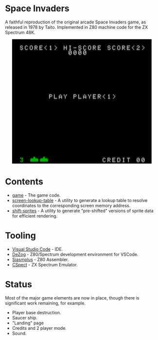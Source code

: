 # Space Invaders

A faithful reproduction of the original arcade Space Invaders game, as released in 1978 by Taito. Implemented in Z80 machine code for the ZX Spectrum 48K. 

<p align="center">
<img src="docs/animation.gif">
</p>

# Contents

* [game](game) - The game code.
* [screen-lookup-table](screen-lookup-table) - A utility to generate a lookup table to resolve coordinates to the corresponding screen memory address.
* [shift-sprites](shift-sprites) - A utility to generate "pre-shifted" versions of sprite data for efficient rendering.

# Tooling

* [Visual Studio Code](https://code.visualstudio.com/) - IDE.
* [DeZog](https://github.com/maziac/DeZog) - Z80/Spectrum development environment for VSCode. 
* [Sjasmplus](https://github.com/z00m128/sjasmplus) - Z80 Assembler.
* [CSpect](https://mdf200.itch.io/cspect) - ZX Spectrum Emulator. 

# Status

Most of the major game elements are now in place, though there is significant work remaining, for example.

* Player base destruction.
* Saucer ship.
* "Landing" page
* Credits and 2 player mode.
* Sound.

